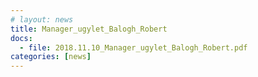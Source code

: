 ```yaml
---
# layout: news
title: Manager_ugylet_Balogh_Robert
docs:
  - file: 2018.11.10_Manager_ugylet_Balogh_Robert.pdf
categories: [news]
---
```

